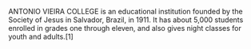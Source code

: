 ANTONIO VIEIRA COLLEGE is an educational institution founded by the Society of Jesus in Salvador, Brazil, in 1911. It has about 5,000 students enrolled in grades one through eleven, and also gives night classes for youth and adults.[1]
